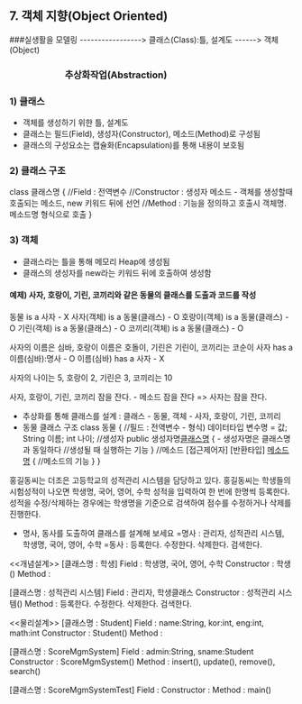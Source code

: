 ## 7. 객체 지향(Object Oriented)

###실생활을 모델링 -----------------> 클래스(Class):틀, 설계도 ------> 객체(Object) <br>
### &emsp;&emsp;&emsp;&emsp;&emsp;&emsp;추상화작업(Abstraction)                       

### 1) 클래스
- 객체를 생성하기 위한 틀, 설계도
- 클래스는 필드(Field), 생성자(Constructor), 메소드(Method)로 구성됨
- 클래스의 구성요소는 캡슐화(Encapsulation)를 통해 내용이 보호됨

### 2) 클래스 구조
class 클래스명 {
     //Field : 전역변수
     //Constructor : 생성자 메소드 - 객체를 생성할때 호출되는 메소드, new 키워드 뒤에 선언
     //Method : 기능을 정의하고 호출시 객체명.메소드명 형식으로 호출
}

### 3) 객체
- 클래스라는 틀을 통해 메모리 Heap에 생성됨
- 클래스의 생성자를 new라는 키워드 뒤에 호출하여 생성함

#### 예제) 사자, 호랑이, 기린, 코끼리와 같은 동물의 클래스를 도출과 코드를 작성
동물 is a 사자 - X
사자(객체) is a 동물(클래스) - O
호랑이(객체) is a 동물(클래스) - O
기린(객체) is a 동물(클래스) - O
코끼리(객체) is a 동물(클래스) - O

사자의 이름은 심바, 호랑이 이름은 호돌이, 기린은 기린이, 코끼리는 코순이
사자 has a 이름(심바):명사 - O
이름(심바) has a 사자 - X

사자의 나이는 5, 호랑이 2, 기린은 3, 코끼리는 10

사자, 호랑이, 기린, 코끼리  잠을 잔다. - 메소드
잠을 잔다 => 사자는 잠을 잔다.

- 추상화를 통해 클래스를 설계 : 클래스 - 동물, 객체 - 사자, 호랑이, 기린, 코끼리
- 동물 클래스 구조
  class 동물 {
    //필드 : 전역변수 - 형식) 데이터타입 변수명 = 값;
      String 이름;
      int 나이;
    //생성자
    public 생성자명[클래스명]() { - 생성자명은 클래스명과 동일하다
       //생성될 때 실행하는 기능
    }
    //메소드
    [접근제어자] [반환타입] [메소드명]() {
       //메소드의 기능
    }
  }


홍길동씨는 더조은 고등학교의 성적관리 시스템을 담당하고 있다. 홍길동씨는 학생들의 
시험성적이 나오면 학생명, 국어, 영어, 수학 성적을 입력하여 한 번에 한명씩 등록한다.
성적을 수정/삭제하는 경우에는 학생명을 기준으로 검색하여 점수를 수정하거나 삭제를 진행한다.

- 명사, 동사를 도출하여 클래스를 설계해 보세요
=명사 : 관리자, 성적관리 시스템, 학생명, 국어, 영어, 수학
=동사 : 등록한다. 수정한다. 삭제한다. 검색한다.

<<개념설계>>
[클래스명 : 학생]
Field : 학생명, 국어, 영어, 수학
Constructor : 학생()
Method : 

[클래스명 : 성적관리 시스템]
Field : 관리자, 학생클래스
Constructor : 성적관리 시스템()
Method : 등록한다. 수정한다. 삭제한다. 검색한다.

<<물리설계>>
[클래스명 : Student]
Field : name:String, kor:int, eng:int, math:int
Constructor : Student()
Method : 

[클래스명 : ScoreMgmSystem]
Field : admin:String, sname:Student
Constructor : ScoreMgmSystem()
Method : insert(), update(), remove(), search()

[클래스명 : ScoreMgmSystemTest]
Field : 
Constructor : 
Method : main()
















